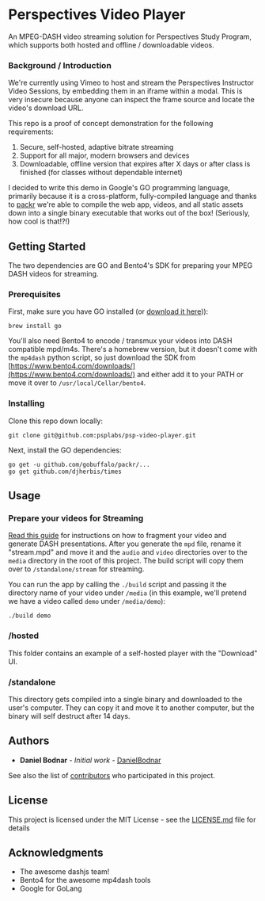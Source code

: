 # Perspectives Video Player

An MPEG-DASH video streaming solution for Perspectives Study Program, which supports both hosted and offline / downloadable videos.

### Background / Introduction

We're currently using Vimeo to host and stream the Perspectives Instructor Video Sessions, by embedding them in an iframe within a modal. This is very insecure because anyone can inspect the frame source and locate the video's download URL.

This repo is a proof of concept demonstration for the following requirements:

 1) Secure, self-hosted, adaptive bitrate streaming
 2) Support for all major, modern browsers and devices
 3) Downloadable, offline version that expires after X days or after class is finished (for classes without dependable internet)

I decided to write this demo in Google's GO programming language, primarily because it is a cross-platform, fully-compiled language and thanks to [packr](https://github.com/gobuffalo/packr) we're able to compile the web app, videos, and all static assets down into a single binary executable that works out of the box! (Seriously, how cool is that!?!)

## Getting Started

The two dependencies are GO and Bento4's SDK for preparing your MPEG DASH videos for streaming.

### Prerequisites

First, make sure you have GO installed (or [download it here](https://golang.org/dl/))):

```
brew install go
```

You'll also need Bento4 to encode / transmux your videos into DASH compatible mpd/m4s. There's a homebrew version, but it doesn't come with the `mp4dash` python script, so just download the SDK from [https://www.bento4.com/downloads/](https://www.bento4.com/downloads/) and either add it to your PATH or move it over to `/usr/local/Cellar/bento4`.


### Installing

Clone this repo down locally:

```
git clone git@github.com:psplabs/psp-video-player.git
```

Next, install the GO dependencies:

```
go get -u github.com/gobuffalo/packr/...
go get github.com/djherbis/times
```


## Usage

### Prepare your videos for Streaming

[Read this guide](https://www.bento4.com/developers/dash/) for instructions on how to fragment your video and generate DASH presentations. After you generate the `mpd` file, rename it "stream.mpd" and move it and the `audio` and `video` directories over to the `media` directory in the root of this project. The build script will copy them over to `/standalone/stream` for streaming.

You can run the app by calling the `./build` script and passing it the directory name of your video under `/media` (in this example, we'll pretend we have a video called `demo` under `/media/demo`):

```
./build demo
```

### /hosted

This folder contains an example of a self-hosted player with the "Download" UI.

### /standalone

This directory gets compiled into a single binary and downloaded to the user's computer. They can copy it and move it to another computer, but the binary will self destruct after 14 days.

## Authors

* **Daniel Bodnar** - *Initial work* - [DanielBodnar](https://github.com/DanielBodnar)

See also the list of [contributors](https://github.com/your/project/contributors) who participated in this project.

## License

This project is licensed under the MIT License - see the [LICENSE.md](LICENSE.md) file for details

## Acknowledgments

* The awesome dashjs team!
* Bento4 for the awesome mp4dash tools
* Google for GoLang
